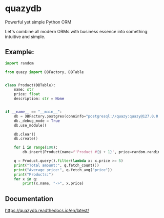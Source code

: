 # quazydb
Powerful yet simple Python ORM

Let's combine all modern ORMs with business essence into something intuitive and simple.

## Example:

```python
import random

from quazy import DBFactory, DBTable


class Product(DBTable):
    name: str
    price: float
    description: str = None


if __name__ == "__main__":
    db = DBFactory.postgres(conninfo="postgresql://quazy:quazy@127.0.0.1/quazy")
    db._debug_mode = True
    db.use_module()

    db.clear()
    db.create()

    for i in range(100):
        db.insert(Product(name=f'Product #{i + 1}', price=random.randint(1, 1000) / 100))

    q = Product.query().filter(lambda x: x.price >= 5)
    print("Total amount:", q.fetch_count())
    print("Average price:", q.fetch_avg("price"))
    print("Products:")
    for x in q:
        print(x.name, "->", x.price)
```

## Documentation

https://quazydb.readthedocs.io/en/latest/